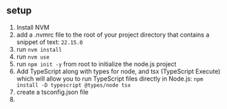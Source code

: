 ## setup

1. Install NVM
2. add a .nvmrc file to the root of your project directory that contains a snippet of text: `22.15.0`
3. run `nvm install`
4. run `nvm use`
5. run `npm init -y` from root to initialize the node.js project
6. Add TypeScript along with types for node, and tsx (TypeScript Execute) which will allow you to run TypeScript files directly in Node.js: `npm install -D typescript @types/node tsx`
7. create a tsconfig.json file
8. 